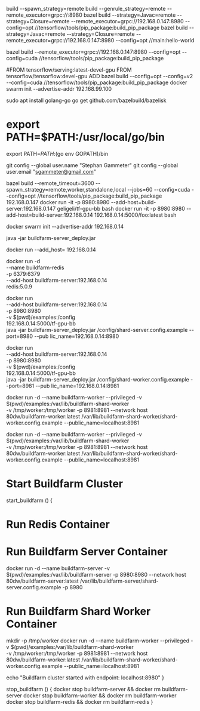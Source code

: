 build --spawn_strategy=remote
build --genrule_strategy=remote
 --remote_executor=grpc://<bazel-buildfarm-server>:8980
bazel build --strategy=Javac=remote  --strategy=Closure=remote --remote_executor=grpc://192.168.0.147:8980 --config=opt //tensorflow/tools/pip_package:build_pip_package
bazel build --strategy=Javac=remote  --strategy=Closure=remote --remote_executor=grpc://192.168.0.147:8980 --config=opt  //main:hello-world

bazel build --remote_executor=grpc://192.168.0.147:8980 --config=opt --config=cuda //tensorflow/tools/pip_package:build_pip_package

#FROM tensorflow/serving:latest-devel-gpu
FROM tensorflow/tensorflow:devel-gpu
ADD 
bazel build --config=opt --config=v2 --config=cuda //tensorflow/tools/pip_package:build_pip_package
docker swarm init --advertise-addr 192.168.99.100


sudo apt install golang-go
go get github.com/bazelbuild/bazelisk
# export PATH=$PATH:/usr/local/go/bin
export PATH=$PATH:$(go env GOPATH)/bin


git config --global user.name "Stephan Gammeter"
git config --global user.email "sgammeter@gmail.com"



bazel build --remote_timeout=3600 --spawn_strategy=remote,worker,standalone,local --jobs=60 --config=cuda --config=opt //tensorflow/tools/pip_package:build_pip_package
192.168.0.147
docker run -it -p 8980:8980 --add-host=build-server:192.168.0.147 geligeli/tf-gpu-bb bash
docker run -it -p 8980:8980 --add-host=build-server:192.168.0.14  192.168.0.14:5000/foo:latest bash

docker swarm init --advertise-addr 192.168.0.14


java -jar buildfarm-server_deploy.jar


docker run --add_host= 192.168.0.14


docker run -d \
  --name buildfarm-redis \
  -p 6379:6379 \
  --add-host buildfarm-server:192.168.0.14 \
  redis:5.0.9

docker run \
  --add-host buildfarm-server:192.168.0.14 \
  -p 8980:8980 \
  -v $(pwd)/examples:/config \
  192.168.0.14:5000/tf-gpu-bb \
  java -jar buildfarm-server_deploy.jar /config/shard-server.config.example --port=8980 --pub
lic_name=192.168.0.14:8980

docker run \
  --add-host buildfarm-server:192.168.0.14 \
  -p 8980:8980 \
  -v $(pwd)/examples:/config \
  192.168.0.14:5000/tf-gpu-bb \
  java -jar buildfarm-server_deploy.jar /config/shard-worker.config.example  --port=8981 --pub
lic_name=192.168.0.14:8981


  docker run -d --name buildfarm-worker --privileged -v $(pwd)/examples:/var/lib/buildfarm-shard-worker \
  -v /tmp/worker:/tmp/worker -p 8981:8981 --network host \
  80dw/buildfarm-worker:latest /var/lib/buildfarm-shard-worker/shard-worker.config.example --public_name=localhost:8981


  docker run -d --name buildfarm-worker --privileged -v $(pwd)/examples:/var/lib/buildfarm-shard-worker \
  -v /tmp/worker:/tmp/worker -p 8981:8981 --network host \
  80dw/buildfarm-worker:latest /var/lib/buildfarm-shard-worker/shard-worker.config.example --public_name=localhost:8981




# Start Buildfarm Cluster
start_buildfarm () {
  # Run Redis Container

  # Run Buildfarm Server Container
  docker run -d --name buildfarm-server -v $(pwd)/examples:/var/lib/buildfarm-server -p 8980:8980 --network host \
  80dw/buildfarm-server:latest /var/lib/buildfarm-server/shard-server.config.example -p 8980

  # Run Buildfarm Shard Worker Container
  mkdir -p /tmp/worker
  docker run -d --name buildfarm-worker --privileged -v $(pwd)/examples:/var/lib/buildfarm-shard-worker \
  -v /tmp/worker:/tmp/worker -p 8981:8981 --network host \
  80dw/buildfarm-worker:latest /var/lib/buildfarm-shard-worker/shard-worker.config.example --public_name=localhost:8981

  echo "Buildfarm cluster started with endpoint: localhost:8980"
}

stop_buildfarm () {
  docker stop buildfarm-server && docker rm buildfarm-server
  docker stop buildfarm-worker && docker rm buildfarm-worker
  docker stop buildfarm-redis && docker rm buildfarm-redis
}